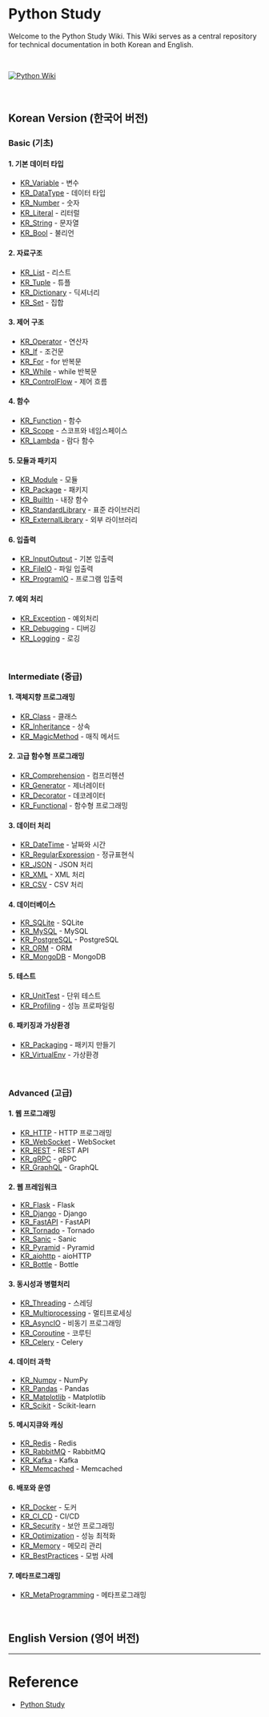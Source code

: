 # Python Study

Welcome to the Python Study Wiki. This Wiki serves as a central repository for technical documentation in both Korean and English.

<br/>

[![Python Wiki](https://img.shields.io/badge/Python%20Wiki-%233776AB?style=for-the-badge&logo=python&logoColor=white)](https://github.com/somaz94/python-study/wiki)

<br/>

## Korean Version (한국어 버전)

### Basic (기초)
#### 1. 기본 데이터 타입
- [KR_Variable](https://github.com/somaz94/python-study/wiki/KR_Variable) - 변수
- [KR_DataType](https://github.com/somaz94/python-study/wiki/KR_DataType) - 데이터 타입
- [KR_Number](https://github.com/somaz94/python-study/wiki/KR_Number) - 숫자
- [KR_Literal](https://github.com/somaz94/python-study/wiki/KR_Literal) - 리터럴
- [KR_String](https://github.com/somaz94/python-study/wiki/KR_String) - 문자열
- [KR_Bool](https://github.com/somaz94/python-study/wiki/KR_Bool) - 불리언

#### 2. 자료구조
- [KR_List](https://github.com/somaz94/python-study/wiki/KR_List) - 리스트
- [KR_Tuple](https://github.com/somaz94/python-study/wiki/KR_Tuple) - 튜플
- [KR_Dictionary](https://github.com/somaz94/python-study/wiki/KR_Dictionary) - 딕셔너리
- [KR_Set](https://github.com/somaz94/python-study/wiki/KR_Set) - 집합

#### 3. 제어 구조
- [KR_Operator](https://github.com/somaz94/python-study/wiki/KR_Operator) - 연산자
- [KR_If](https://github.com/somaz94/python-study/wiki/KR_If) - 조건문
- [KR_For](https://github.com/somaz94/python-study/wiki/KR_For) - for 반복문
- [KR_While](https://github.com/somaz94/python-study/wiki/KR_While) - while 반복문
- [KR_ControlFlow](https://github.com/somaz94/python-study/wiki/KR_ControlFlow) - 제어 흐름

#### 4. 함수
- [KR_Function](https://github.com/somaz94/python-study/wiki/KR_Function) - 함수
- [KR_Scope](https://github.com/somaz94/python-study/wiki/KR_Scope) - 스코프와 네임스페이스
- [KR_Lambda](https://github.com/somaz94/python-study/wiki/KR_Lambda) - 람다 함수

#### 5. 모듈과 패키지
- [KR_Module](https://github.com/somaz94/python-study/wiki/KR_Module) - 모듈
- [KR_Package](https://github.com/somaz94/python-study/wiki/KR_Package) - 패키지
- [KR_BuiltIn](https://github.com/somaz94/python-study/wiki/KR_BuiltIn) - 내장 함수
- [KR_StandardLibrary](https://github.com/somaz94/python-study/wiki/KR_StandardLibrary) - 표준 라이브러리
- [KR_ExternalLibrary](https://github.com/somaz94/python-study/wiki/KR_ExternalLibrary) - 외부 라이브러리

#### 6. 입출력
- [KR_InputOutput](https://github.com/somaz94/python-study/wiki/KR_InputOutput) - 기본 입출력
- [KR_FileIO](https://github.com/somaz94/python-study/wiki/KR_FileIO) - 파일 입출력
- [KR_ProgramIO](https://github.com/somaz94/python-study/wiki/KR_ProgramIO) - 프로그램 입출력

#### 7. 예외 처리
- [KR_Exception](https://github.com/somaz94/python-study/wiki/KR_Exception) - 예외처리
- [KR_Debugging](https://github.com/somaz94/python-study/wiki/KR_Debugging) - 디버깅
- [KR_Logging](https://github.com/somaz94/python-study/wiki/KR_Logging) - 로깅

<br/>

### Intermediate (중급)
#### 1. 객체지향 프로그래밍
- [KR_Class](https://github.com/somaz94/python-study/wiki/KR_Class) - 클래스
- [KR_Inheritance](https://github.com/somaz94/python-study/wiki/KR_Inheritance) - 상속
- [KR_MagicMethod](https://github.com/somaz94/python-study/wiki/KR_MagicMethod) - 매직 메서드

#### 2. 고급 함수형 프로그래밍
- [KR_Comprehension](https://github.com/somaz94/python-study/wiki/KR_Comprehension) - 컴프리헨션
- [KR_Generator](https://github.com/somaz94/python-study/wiki/KR_Generator) - 제너레이터
- [KR_Decorator](https://github.com/somaz94/python-study/wiki/KR_Decorator) - 데코레이터
- [KR_Functional](https://github.com/somaz94/python-study/wiki/KR_Functional) - 함수형 프로그래밍

#### 3. 데이터 처리
- [KR_DateTime](https://github.com/somaz94/python-study/wiki/KR_DateTime) - 날짜와 시간
- [KR_RegularExpression](https://github.com/somaz94/python-study/wiki/KR_RegularExpression) - 정규표현식
- [KR_JSON](https://github.com/somaz94/python-study/wiki/KR_JSON) - JSON 처리
- [KR_XML](https://github.com/somaz94/python-study/wiki/KR_XML) - XML 처리
- [KR_CSV](https://github.com/somaz94/python-study/wiki/KR_CSV) - CSV 처리

#### 4. 데이터베이스
- [KR_SQLite](https://github.com/somaz94/python-study/wiki/KR_SQLite) - SQLite
- [KR_MySQL](https://github.com/somaz94/python-study/wiki/KR_MySQL) - MySQL
- [KR_PostgreSQL](https://github.com/somaz94/python-study/wiki/KR_PostgreSQL) - PostgreSQL
- [KR_ORM](https://github.com/somaz94/python-study/wiki/KR_ORM) - ORM
- [KR_MongoDB](https://github.com/somaz94/python-study/wiki/KR_MongoDB) - MongoDB

#### 5. 테스트
- [KR_UnitTest](https://github.com/somaz94/python-study/wiki/KR_UnitTest) - 단위 테스트
- [KR_Profiling](https://github.com/somaz94/python-study/wiki/KR_Profiling) - 성능 프로파일링

#### 6. 패키징과 가상환경
- [KR_Packaging](https://github.com/somaz94/python-study/wiki/KR_Packaging) - 패키지 만들기
- [KR_VirtualEnv](https://github.com/somaz94/python-study/wiki/KR_VirtualEnv) - 가상환경

<br/>

### Advanced (고급)
#### 1. 웹 프로그래밍
- [KR_HTTP](https://github.com/somaz94/python-study/wiki/KR_HTTP) - HTTP 프로그래밍
- [KR_WebSocket](https://github.com/somaz94/python-study/wiki/KR_WebSocket) - WebSocket
- [KR_REST](https://github.com/somaz94/python-study/wiki/KR_REST) - REST API
- [KR_gRPC](https://github.com/somaz94/python-study/wiki/KR_gRPC) - gRPC
- [KR_GraphQL](https://github.com/somaz94/python-study/wiki/KR_GraphQL) - GraphQL

#### 2. 웹 프레임워크
- [KR_Flask](https://github.com/somaz94/python-study/wiki/KR_Flask) - Flask
- [KR_Django](https://github.com/somaz94/python-study/wiki/KR_Django) - Django
- [KR_FastAPI](https://github.com/somaz94/python-study/wiki/KR_FastAPI) - FastAPI
- [KR_Tornado](https://github.com/somaz94/python-study/wiki/KR_Tornado) - Tornado
- [KR_Sanic](https://github.com/somaz94/python-study/wiki/KR_Sanic) - Sanic
- [KR_Pyramid](https://github.com/somaz94/python-study/wiki/KR_Pyramid) - Pyramid
- [KR_aiohttp](https://github.com/somaz94/python-study/wiki/KR_aiohttp) - aioHTTP
- [KR_Bottle](https://github.com/somaz94/python-study/wiki/KR_Bottle) - Bottle

#### 3. 동시성과 병렬처리
- [KR_Threading](https://github.com/somaz94/python-study/wiki/KR_Threading) - 스레딩
- [KR_Multiprocessing](https://github.com/somaz94/python-study/wiki/KR_Multiprocessing) - 멀티프로세싱
- [KR_AsyncIO](https://github.com/somaz94/python-study/wiki/KR_AsyncIO) - 비동기 프로그래밍
- [KR_Coroutine](https://github.com/somaz94/python-study/wiki/KR_Coroutine) - 코루틴
- [KR_Celery](https://github.com/somaz94/python-study/wiki/KR_Celery) - Celery

#### 4. 데이터 과학
- [KR_Numpy](https://github.com/somaz94/python-study/wiki/KR_Numpy) - NumPy
- [KR_Pandas](https://github.com/somaz94/python-study/wiki/KR_Pandas) - Pandas
- [KR_Matplotlib](https://github.com/somaz94/python-study/wiki/KR_Matplotlib) - Matplotlib
- [KR_Scikit](https://github.com/somaz94/python-study/wiki/KR_Scikit) - Scikit-learn

#### 5. 메시지큐와 캐싱
- [KR_Redis](https://github.com/somaz94/python-study/wiki/KR_Redis) - Redis
- [KR_RabbitMQ](https://github.com/somaz94/python-study/wiki/KR_RabbitMQ) - RabbitMQ
- [KR_Kafka](https://github.com/somaz94/python-study/wiki/KR_Kafka) - Kafka
- [KR_Memcached](https://github.com/somaz94/python-study/wiki/KR_Memcached) - Memcached

#### 6. 배포와 운영
- [KR_Docker](https://github.com/somaz94/python-study/wiki/KR_Docker) - 도커
- [KR_CI_CD](https://github.com/somaz94/python-study/wiki/KR_CI_CD) - CI/CD
- [KR_Security](https://github.com/somaz94/python-study/wiki/KR_Security) - 보안 프로그래밍
- [KR_Optimization](https://github.com/somaz94/python-study/wiki/KR_Optimization) - 성능 최적화
- [KR_Memory](https://github.com/somaz94/python-study/wiki/KR_Memory) - 메모리 관리
- [KR_BestPractices](https://github.com/somaz94/python-study/wiki/KR_BestPractices) - 모범 사례

#### 7. 메타프로그래밍
- [KR_MetaProgramming](https://github.com/somaz94/python-study/wiki/KR_MetaProgramming) - 메타프로그래밍

<br/>

## English Version (영어 버전)
<!-- 추후 영어 버전 추가 예정 -->

---------------------------

# Reference
- [Python Study](https://wikidocs.net/book/1)